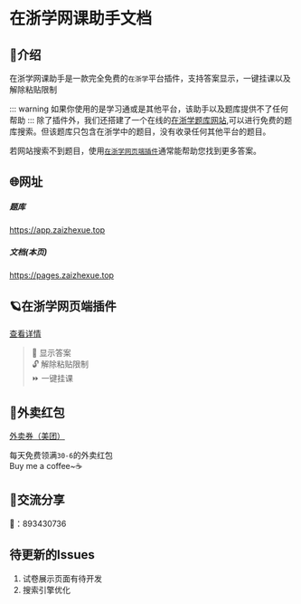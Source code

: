 # 在浙学网课助手文档

## 📖介绍

在浙学网课助手是一款完全免费的`在浙学`平台插件，支持答案显示，一键挂课以及解除粘贴限制

::: warning
如果你使用的是学习通或是其他平台，该助手以及题库提供不了任何帮助
:::
除了插件外，我们还搭建了一个在线的[在浙学题库网站](https://app.zaizhexue.top),可以进行免费的题库搜索。但该题库只包含在浙学中的题目，没有收录任何其他平台的题目。 

若网站搜索不到题目，使用[`在浙学网页端插件`](web-plugin.md)通常能帮助您找到更多答案。

## 🌐网址
##### 题库  
https://app.zaizhexue.top

##### 文档(本页)  
https://pages.zaizhexue.top  

## 🪐在浙学网页端插件
[查看详情](web-plugin.md)

>📰 显示答案  
>🔓 解除粘贴限制  
>⏩ 一键挂课

## 🍔外卖红包
[外卖券（美团）](takeout-red-envelopes.md#美团)

每天免费领满`30-6`的外卖红包  
Buy me a coffee~☕

## 💬交流分享

🐧：893430736

## 待更新的Issues
1. 试卷展示页面有待开发
2. 搜索引擎优化




